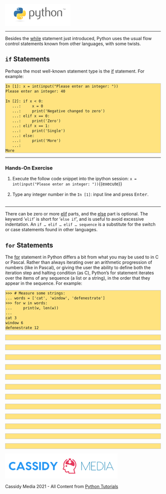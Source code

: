 
![Python Logo](./assets/python-logo.png)

___
Besides the [while](https://docs.python.org/3.8/reference/compound_stmts.html#while) statement just introduced, Python uses the usual flow control statements known from other languages, with some twists.

## `if` Statements

Perhaps the most well-known statement type is the [if](https://docs.python.org/3.8/reference/compound_stmts.html#if) statement. For example:

<pre style="background-color: #FFE37F; border: 1px solid #C4C4C4;"><code class="py">In [1]: x = int(input("Please enter an integer: "))
Please enter an integer: 40

In [2]: if x < 0:
   ...:     x = 0
   ...:     print('Negative changed to zero')
   ...: elif x == 0:
   ...:     print('Zero')
   ...: elif x == 1:
   ...:     print('Single')
   ...: else:
   ...:     print('More')
   ...: 
More
</code></pre>

---

### Hands-On Exercise

1. Execute the follow code snippet into the ipython session: `x = int(input("Please enter an integer: "))`{{execute}}<br/><br/>
2. Type any integer number in the `In [1]`: input line and press <kbd>Enter</kbd>.<br/><br/>

---

There can be zero or more [elif](https://docs.python.org/3.8/reference/compound_stmts.html#elif) parts, and the [else](https://docs.python.org/3.8/reference/compound_stmts.html#else) part is optional. The keyword ‘`elif`’ is short for ‘`else if`’, and is useful to avoid excessive indentation. An `if … elif … elif … sequence` is a substitute for the switch or case statements found in other languages.

## `for` Statements

The [for](https://docs.python.org/3.8/reference/compound_stmts.html#for) statement in Python differs a bit from what you may be used to in C or Pascal. Rather than always iterating over an arithmetic progression of numbers (like in Pascal), or giving the user the ability to define both the iteration step and halting condition (as C), Python’s for statement iterates over the items of any sequence (a list or a string), in the order that they appear in the sequence. For example:
<pre style="background-color: #FFE37F; border: 1px solid #C4C4C4;"><code class="py">>>> # Measure some strings:
... words = ['cat', 'window', 'defenestrate']
>>> for w in words:
...     print(w, len(w))
...
cat 3
window 6
defenestrate 12	
</code></pre>



<pre style="background-color: #FFE37F; border: 1px solid #C4C4C4;"><code class="py">	
</code></pre>



<pre style="background-color: #FFE37F; border: 1px solid #C4C4C4;"><code class="py">	
</code></pre>



<pre style="background-color: #FFE37F; border: 1px solid #C4C4C4;"><code class="py">	
</code></pre>



<pre style="background-color: #FFE37F; border: 1px solid #C4C4C4;"><code class="py">	
</code></pre>



<pre style="background-color: #FFE37F; border: 1px solid #C4C4C4;"><code class="py">	
</code></pre>



<pre style="background-color: #FFE37F; border: 1px solid #C4C4C4;"><code class="py">	
</code></pre>



<pre style="background-color: #FFE37F; border: 1px solid #C4C4C4;"><code class="py">	
</code></pre>



<pre style="background-color: #FFE37F; border: 1px solid #C4C4C4;"><code class="py">	
</code></pre>



<pre style="background-color: #FFE37F; border: 1px solid #C4C4C4;"><code class="py">	
</code></pre>



<pre style="background-color: #FFE37F; border: 1px solid #C4C4C4;"><code class="py">	
</code></pre>



<pre style="background-color: #FFE37F; border: 1px solid #C4C4C4;"><code class="py">	
</code></pre>



<pre style="background-color: #FFE37F; border: 1px solid #C4C4C4;"><code class="py">	
</code></pre>

![CassidyMedia Logo](./assets/wallpaper_without_slogan2.png)

Cassidy Media 2021 - All Content from [Python Tutorials](https://docs.python.org/3/tutorial/index.html)